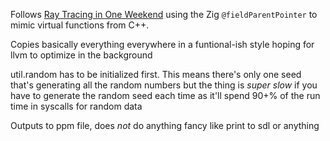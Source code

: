Follows [Ray Tracing in One Weekend](https://raytracing.github.io/books/RayTracingInOneWeekend.html)
using the Zig `@fieldParentPointer` to mimic virtual functions from C++.

Copies basically everything everywhere in a funtional-ish style hoping for
llvm to optimize in the background

util.random has to be initialized first. This means there's only one seed
that's generating all the random numbers but the thing is _super slow_
if you have to generate the random seed each time as it'll spend 90+% of
the run time in syscalls for random data

Outputs to ppm file, does _not_ do anything fancy like print to sdl or anything